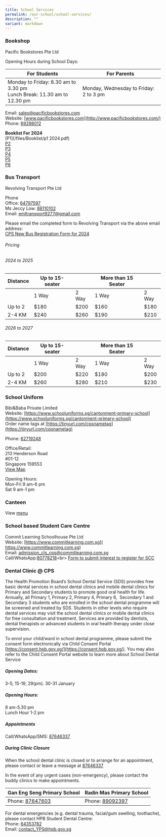 ```yaml
---
title: School Services
permalink: /our-school/school-services/
description: ""
variant: markdown
---
```

### Bookshop

Pacific Bookstores Pte Ltd

Opening Hours during School Days:

| For Students | For Parents |
| -------- | -------- | 
| Monday to Friday: 8.30 am to 3.30 pm <br> Lunch Break: 11.30 am to 12.30 pm | Monday, Wednesday to Friday:	2 to 3 pm |

Email:&nbsp;[sales@pacificbookstores.com](mailto:sales@pacificbookstores.com) <br> 
Website:&nbsp;[www.pacificbookstores.com](http://www.pacificbookstores.com/) <br>
Phone: [69298012](tel:69298012)

**Booklist For 2024** <br>
[P1](/files/Booklist/p1 2024.pdf)<br>
[P2](/files/Booklist/P2_2024.pdf)<br>
[P3](/files/Booklist/P3_2024.pdf)<br>
[P4](/files/Booklist/P4_2024.pdf)<br>
[P5](/files/Booklist/P5_2024.pdf)<br>
[P6](/files/Booklist/P6_2024.pdf)

### Bus Transport

Revolving Transport Pte Ltd

Phone<br>
Office: [64797597](tel:64797597)<br>
Ms Jeccy Low: [88110102](tel:88110102)<br>
Email:&nbsp;[emltransport9277@gmail.com](mailto:emltransport9277@gmail.com)  

Please email the completed form to Revolving Transport via the above email address: <br>
[CPS New Bus Registration Form for 2024](/files/Services/cps_new_bus_registration_form_for_2024.pdf)

###### Pricing
###### 2024 to 2025
	
| Distance | Up to 15- seater | |More than 15 Seater||
|---|---|---|---|---|
||1 Way|2 Way|1 Way|2 Way|
|Up to 2|$180|$200|$160|$180|
|2-4 KM|$240|$260|$190|$210|

###### 2026 to 2027


| Distance | Up to 15- seater | |More than 15 Seater||
|---|---|---|---|---|
||1 Way|2 Way|1 Way|2 Way|
|Up to 2|$200|$220|$180|$200|
|2-4 KM|$260|$280|$210|$230|

### School Uniform

Bibi&amp;Baba Private Limited<br>
Website: [https://www.schooluniforms.sg/cantonment-primary-school](https://www.schooluniforms.sg/cantonment-primary-school)<br>
Order name tags at&nbsp;[https://tinyurl.com/cpsnametag](https://tinyurl.com/cpsnametag)

Phone: [62719248](tel:62719248) <br>

Office/Retail: <br>
213 Henderson Road<br>
#01-12<br>
Singapore 159553 <br>
[View Map](http://www.onemap.gov.sg/main/v2/?lat=1.2810501453068&amp;lng=103.818745227338)

Opening Hours: <br>
Mon-Fri 9 am-6 pm<br>
Sat 9 am-1 pm

### Canteen

View [menu](/files/Canteen.pdf)

### School based Student Care Centre

Commit Learning Schoolhouse Pte Ltd<br>
Website: [https://www.commitlearning.com.sg]( https://www.commitlearning.com.sg)<br>
Email: [admission_cls_cps@commitlearning.com.sg](mailto:admission_cls_cps@commitlearning.com.sg)<br>
Call/WhatsApp:[80778218](https://wa.me/6580778218.)<br>
[Form to submit interest to register for SCC](https://form.gov.sg/6149334a3a2520001253949a)

### Dental Clinic @ CPS

The Health Promotion Board’s School Dental Service (SDS) provides free basic dental services in school dental clinics and mobile dental clinics for Primary and Secondary students to promote good oral health for life. Annually, all Primary 1, Primary 2, Primary 4, Primary 6, &nbsp;Secondary 1 and Secondary 3 students who are enrolled in the school dental programme will be screened and treated by SDS. Students in other levels who require dental services may visit the school dental clinics or mobile dental clinics for free consultation and treatment. Services are provided by dentists, dental therapists or advanced students in oral health therapy under close supervision.

To enrol your child/ward in school dental programme, please submit the consent form electronically via Child Consent Portal [https://consent.hpb.gov.sg/](https://consent.hpb.gov.sg/). You may also refer to the Child Consent Portal website to learn more about School Dental Service

##### Opening Dates: 
3-5, 15-19, 29(pm). 30-31 January 

##### Opening Hours: 
8 am-5.30 pm <br>
Lunch Hour 1-2 pm

##### Appointments
Call/WhatsApp/SMS: [87646337](https://wa.me/6587646337)

##### During Clinic Closure
When the school dental clinic is closed or to arrange for an appointment, please contact or leave a message at [87646337](tel:+6587646337)

In the event of any urgent cases (non-emergency), please contact the buddy clinics to make appointments.

| Gan Eng Seng Primary School | Radin Mas Primary School |
| -------- | -------- |
| Phone:&nbsp;[87647603](tel:+6587647603)|Phone:&nbsp;[89092397](tel:+6589092397)|

For dental emergencies (e.g. dental trauma, facial/gum swelling, toothache), please contact HPB Student Dental Centre:<br>
Phone: [64353782](tel:+6564353782)<br>
Email: [contact_YPS@hpb.gov.sg](mailto:contact_YPS@hpb.gov.sg)